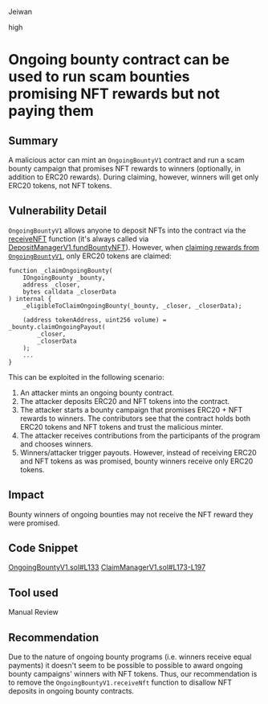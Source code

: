 Jeiwan

high

# Ongoing bounty contract can be used to run scam bounties promising NFT rewards but not paying them

## Summary
A malicious actor can mint an `OngoingBountyV1` contract and run a scam bounty campaign that promises NFT rewards to winners (optionally, in addition to ERC20 rewards). During claiming, however, winners will get only ERC20 tokens, not NFT tokens.
## Vulnerability Detail
`OngoingBountyV1` allows anyone to deposit NFTs into the contract via the [receiveNFT](https://github.com/sherlock-audit/2023-02-openq/blob/main/contracts/Bounty/Implementations/OngoingBountyV1.sol#L133) function (it's always called via [DepositManagerV1.fundBountyNFT](https://github.com/sherlock-audit/2023-02-openq/blob/main/contracts/DepositManager/Implementations/DepositManagerV1.sol#L113)). However, when [claiming rewards from `OngoingBountyV1`](https://github.com/sherlock-audit/2023-02-openq/blob/main/contracts/ClaimManager/Implementations/ClaimManagerV1.sol#L173), only ERC20 tokens are claimed:
```solidity
function _claimOngoingBounty(
    IOngoingBounty _bounty,
    address _closer,
    bytes calldata _closerData
) internal {
    _eligibleToClaimOngoingBounty(_bounty, _closer, _closerData);

    (address tokenAddress, uint256 volume) = _bounty.claimOngoingPayout(
        _closer,
        _closerData
    );
    ...
}
```

This can be exploited in the following scenario:
1. An attacker mints an ongoing bounty contract.
1. The attacker deposits ERC20 and NFT tokens into the contract.
1. The attacker starts a bounty campaign that promises ERC20 + NFT rewards to winners. The contributors see that the contract holds both ERC20 tokens and NFT tokens and trust the malicious minter.
1. The attacker receives contributions from the participants of the program and chooses winners.
1. Winners/attacker trigger payouts. However, instead of receiving ERC20 and NFT tokens as was promised, bounty winners receive only ERC20 tokens.
## Impact
Bounty winners of ongoing bounties may not receive the NFT reward they were promised.
## Code Snippet
[OngoingBountyV1.sol#L133](https://github.com/sherlock-audit/2023-02-openq/blob/main/contracts/Bounty/Implementations/OngoingBountyV1.sol#L133)
[ClaimManagerV1.sol#L173-L197](https://github.com/sherlock-audit/2023-02-openq/blob/main/contracts/ClaimManager/Implementations/ClaimManagerV1.sol#L173-L197)
## Tool used
Manual Review
## Recommendation
Due to the nature of ongoing bounty programs (i.e. winners receive equal payments) it doesn't seem to be possible to possible to award ongoing bounty campaigns' winners with NFT tokens. Thus, our recommendation is to remove the `OngoingBountyV1.receiveNft` function to disallow NFT deposits in ongoing bounty contracts.